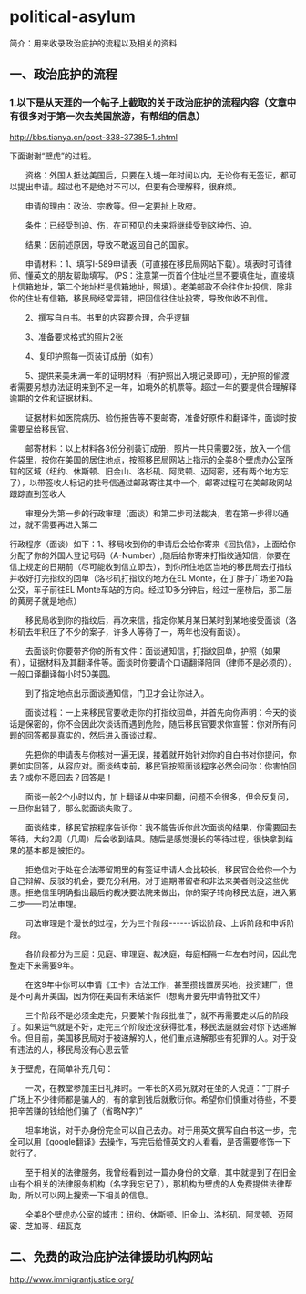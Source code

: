 # political-asylum
简介：用来收录政治庇护的流程以及相关的资料
## 一、政治庇护的流程

### 1.以下是从天涯的一个帖子上截取的关于政治庇护的流程内容（文章中有很多对于第一次去美国旅游，有帮组的信息）
   http://bbs.tianya.cn/post-338-37385-1.shtml
 
 下面谢谢“壁虎”的过程。

　　资格：外国人抵达美国后，只要在入境一年时间以内，无论你有无签证，都可以提出申请。超过也不是绝对不可以，但要有合理解释，很麻烦。

　　申请的理由：政治、宗教等。但一定要扯上政府。

　　条件：已经受到迫、伤，在可预见的未来将继续受到这种伤、迫。

　　结果：因前述原因，导致不敢返回自己的国家。

　　申请材料：1、填写I-589申请表（可直接在移民局网站下载）。填表时可请律师、懂英文的朋友帮助填写。（PS：注意第一页首个住址栏里不要填住址，直接填上信箱地址，第二个地址栏是信箱地址，照填）。老美邮政不会往住址投信，除非你的住址有信箱，移民局经常弄错，把回信往住址投寄，导致你收不到信。

　　2、撰写自白书。书里的内容要合理，合乎逻辑

　　3、准备要求格式的照片2张

　　4、复印护照每一页装订成册（如有）

　　5、提供来美未满一年的证明材料（有护照出入境记录即可），无护照的偷渡者需要另想办法证明来到不足一年，如境外的机票等。超过一年的要提供合理解释逾期的文件和证据材料。

　　证据材料如医院病历、验伤报告等不要邮寄，准备好原件和翻译件，面谈时按需要呈给移民官。

　　邮寄材料：以上材料各3份分别装订成册，照片一共只需要2张，放入一个信件袋里，按你在美国的居住地点，按照移民局网站上指示的全美8个壁虎办公室所辖的区域（纽约、休斯顿、旧金山、洛杉矶、阿灵顿、迈阿密，还有两个地方忘了），以带签收人标记的挂号信通过邮政寄往其中一个，邮寄过程可在美邮政网站跟踪直到签收人 

　　审理分为第一步的行政审理（面谈）和第二步司法裁决，若在第一步得以通过，就不需要再进入第二
  
  行政程序（面谈）如下：1、移局收到你的申请后会给你寄来《回执信》，上面给你分配了你的外国人登记号码（A-Number）,随后给你寄来打指纹通知信，你要在信上规定的日期前（尽可能收到信立即去），到你所住地区当地的移民局去打指纹并收好打完指纹的回单（洛杉矶打指纹的地方在EL Monte，在丁胖子广场坐70路公交，车子前往EL Monte车站的方向。经过10多分钟后，经过一座桥后，那二层的黄房子就是地点）

　　移民局收到你的指纹后，再次来信，指定你某月某日某时到某地接受面谈（洛杉矶去年积压了不少的案子，许多人等待了一，两年也没有面谈）。

　　去面谈时你要带齐你的所有文件：面谈通知信，打指纹回单，护照（如果有），证据材料及其翻译件等。面谈时你要请个口语翻译陪同（律师不是必须的）。一般口译翻译每小时50美圆。 

　　到了指定地点出示面谈通知信，门卫才会让你进入。

　　面谈过程：一上来移民官要收走你的打指纹回单，并首先向你声明：今天的谈话是保密的，你不会因此次谈话而遇到危险，随后移民官要求你宣誓：你对所有问题的回答都是真实的，然后进入面谈过程。

　　先把你的申请表与你核对一遍无误，接着就开始针对你的自白书对你提问，你要如实回答，从容应对。面谈结束前，移民官按照面谈程序必然会问你：你害怕回去？或你不愿回去？回答是！ 

　　面谈一般2个小时以内，加上翻译从中来回翻，问题不会很多，但会反复问，一旦你出错了，那么就面谈失败了。

　　面谈结束，移民官按程序告诉你：我不能告诉你此次面谈的结果，你需要回去等待，大约2周（几周）后会收到结果。随后是感觉漫长的等待过程，很快拿到结果的基本都是被拒的。

　　拒绝信对于处在合法滞留期里的有签证申请人会比较长，移民官会给你一个为自己辩解、反驳的机会，要充分利用。对于逾期滞留者和非法来美者则没这些优惠。拒绝信里明确指出最后的裁决要法院来做出，你的案子转向移民法庭，进入第二步——司法审理。 

　　司法审理是个漫长的过程，分为三个阶段------诉讼阶段、上诉阶段和申诉阶段。

　　各阶段都分为三庭：见庭、审理庭、裁决庭，每庭相隔一年左右时间，因此完整走下来需要9年。

　　在这9年中你可以申请《工卡》合法工作，甚至攒钱置房买地，投资建厂，但是不可离开美国，因为你在美国有未结案件（想离开要先申请特批文件） 

　　三个阶段不是必须全走完，只要某个阶段批准了，就不再需要走以后的阶段了。如果运气就是不好，走完三个阶段还没获得批准，移民法庭就会对你下达递解令。但目前，美国移民局对于被递解的人，他们重点递解那些有犯罪的人。对于没有违法的人，移民局没有心思去管
  
  
  关于壁虎，在简单补充几句：

　　一次，在教堂参加主日礼拜时。一年长的X弟兄就对在坐的人说道：“丁胖子广场上不少律师都是骗人的，有的拿到钱后就敷衍你。希望你们慎重对待些，不要把辛苦赚的钱给他们骗了（省略N字）”

　　坦率地说，对于办身份完全可以自己去办。对于用英文撰写自白书这一步，完全可以用《google翻译》去操作，写完后给懂英文的人看看，是否需要修饰一下就行了。

　　至于相关的法律服务，我曾经看到过一篇办身份的文章，其中就提到了在旧金山有个相关的法律服务机构（名字我忘记了），那机构为壁虎的人免费提供法律帮助，所以可以网上搜索一下相关的信息。

　　全美8个壁虎办公室的城市：纽约、休斯顿、旧金山、洛杉矶、阿灵顿、迈阿密、芝加哥、纽瓦克



## 二、免费的政治庇护法律援助机构网站
http://www.immigrantjustice.org/
